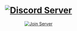 <h1 align="center">
  <a href="https://discord.gg/zS7TpV3p64">
    <img src="https://readme-typing-svg.herokuapp.com?font=Fira+Code&pause=1000&color=F76CEC&random=false&width=435&lines=Discord+Server" alt="Discord Server" />
  </a>
</h1>

<p align="center">
  <a href="https://discord.gg/zS7TpV3p64">
    <img src="https://img.shields.io/badge/Join-Server-7289da.svg?style=for-the-badge&logo=discord&logoColor=white&colorA=7289da&colorB=ff0000" alt="Join Server" />
  </a>
</p>
